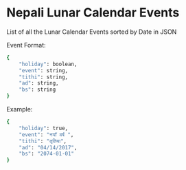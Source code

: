 # Nepali Lunar Calendar Events
List of all the Lunar Calendar Events sorted by Date in JSON

Event Format:
```sh
{
    "holiday": boolean,
    "event": string,
    "tithi": string,
    "ad": string,
    "bs": string
}
```

Example:
```sh
{
    "holiday": true,
    "event": "नयाँ वर्ष ",
    "tithi": "तृतिया",
    "ad": "04/14/2017",
    "bs": "2074-01-01"
}
```